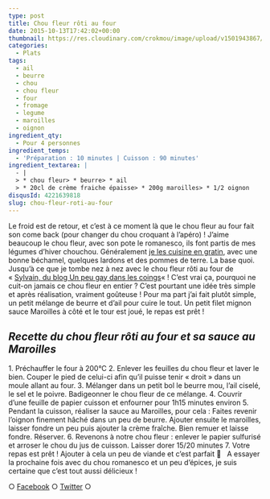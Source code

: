 ```yaml
---
type: post
title: Chou fleur rôti au four
date: 2015-10-13T17:42:02+00:00
thumbnail: https://res.cloudinary.com/crokmou/image/upload/v1501943867/chou-fleu-roti-four-recette-crokmou-blog-culinaire.jpg
categories: 
  - Plats
tags: 
  - ail
  - beurre
  - chou
  - chou fleur
  - four
  - fromage
  - legume
  - maroilles
  - oignon
ingredient_qty: 
  - Pour 4 personnes
ingredient_temps: 
  - 'Préparation : 10 minutes | Cuisson : 90 minutes'
ingredient_textarea: |
  - |
  > * chou fleur> * beurre> * ail
  > * 20cl de crème fraiche épaisse> * 200g maroilles> * 1/2 oignon
disqusId: 4221639818
slug: chou-fleur-roti-au-four
---
```


Le froid est de retour, et c’est à ce moment là que le chou fleur au four fait son come back (pour changer du chou croquant à l’apéro) ! J’aime beaucoup le chou fleur, avec son pote le romanesco, ils font partis de mes légumes d’hiver chouchou. Généralement [je les cuisine en gratin](http://www.crokmou.com/2014/08/gratin-de-choux-jambon-et-pommes-de-terre), avec une bonne béchamel, quelques lardons et des pommes de terre. La base quoi. Jusqu’à ce que je tombe nez à nez avec le chou fleur rôti au four de « [Sylvain, du blog Un peu gay dans les coings](http://www.un-peu-gay-dans-les-coings.eu/2015/01/chou-fleur-roti-entier-au-four-ail.html)« ! C’est vrai ça, pourquoi ne cuit-on jamais ce chou fleur en entier ? C’est pourtant une idée très simple et après réalisation, vraiment goûteuse ! Pour ma part j’ai fait plutôt simple, un petit mélange de beurre et d’ail pour cuire le tout. Un petit filet mignon sauce Maroilles à côté et le tour est joué, le repas est prêt !  

## _**Recette du chou fleur rôti au four et sa sauce au Maroilles**_

1\. Préchauffer le four à 200°C 2\. Enlever les feuilles du chou fleur et laver le bien. Couper le pied de celui-ci afin qu’il puisse tenir « droit » dans un moule allant au four. 3\. Mélanger dans un petit bol le beurre mou, l’ail ciselé, le sel et le poivre. Badigeonner le chou fleur de ce mélange. 4\. Couvrir d’une feuille de papier cuisson et enfourner pour 1h15 minutes environ 5\. Pendant la cuisson, réaliser la sauce au Maroilles, pour cela : Faites revenir l’oignon finement hâché dans un peu de beurre. Ajouter ensuite le maroilles, laisser fondre un peu puis ajouter la crème fraîche. Bien remuer et laisse fondre. Réserver. 6\. Revenons à notre chou fleur : enlever le papier sulfurisé et arroser le chou du jus de cuisson. Laisser dorer 15/20 minutes 7\. Votre repas est prêt ! Ajouter à cela un peu de viande et c’est parfait 🙂   A essayer la prochaine fois avec du chou romanesco et un peu d’épices, je suis certaine que c’est tout aussi délicieux !  

○ [Facebook](https://www.facebook.com/crokmou.blog) ○ [Twitter](https://twitter.com/Crokmou) ○